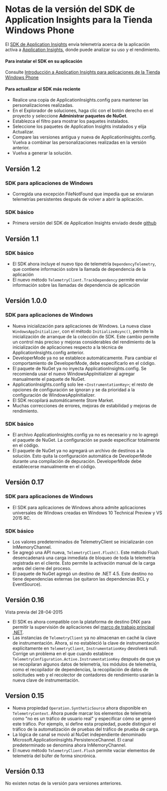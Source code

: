 <properties 
	pageTitle="Notas de la versión de Application Insights para Windows" 
	description="Las actualizaciones más recientes." 
	services="application-insights" 
    documentationCenter=""
	authors="alancameronwills" 
	manager="douge"/>
<tags 
	ms.service="application-insights" 
	ms.workload="tbd" 
	ms.tgt_pltfrm="ibiza" 
	ms.devlang="na" 
	ms.topic="article" 
	ms.date="09/18/2015" 
	ms.author="sergkanz"/>
 
# Notas de la versión del SDK de Application Insights para la Tienda Windows Phone

El [SDK de Application Insights](app-insights-windows-get-started.md) envía telemetría acerca de la aplicación activa a [Application Insights](http://azure.microsoft.com/services/application-insights/), donde puede analizar su uso y el rendimiento.


#### Para instalar el SDK en su aplicación

Consulte [Introducción a Application Insights para aplicaciones de la Tienda Windows Phone](app-insights-windows-get-started.md)

#### Para actualizar al SDK más reciente 

* Realice una copia de ApplicationInsights.config para mantener las personalizaciones realizadas.
* En el Explorador de soluciones, haga clic con el botón derecho en el proyecto y seleccione **Administrar paquetes de NuGet**.
* Establezca el filtro para mostrar los paquetes instalados. 
* Seleccione los paquetes de Application Insights instalados y elija Actualizar.
* Compare las versiones antigua y nueva de ApplicationInsights.config. Vuelva a combinar las personalizaciones realizadas en la versión anterior.
* Vuelva a generar la solución.

## Versión 1.2

### SDK para aplicaciones de Windows

- Corregida una excepción FileNotFound que impedía que se enviaran telemetrías persistentes después de volver a abrir la aplicación.

### SDK básico

- Primera versión del SDK de Application Insights enviado desde [github](http://github.com/microsoft/ApplicationInsights-dotnet)

## Versión 1.1

### SDK básico

- El SDK ahora incluye el nuevo tipo de telemetría ```DependencyTelemetry```, que contiene información sobre la llamada de dependencia de la aplicación
- El nuevo método ```TelemetryClient.TrackDependency``` permite enviar información sobre las llamadas de dependencia de aplicación

## Versión 1.0.0

### SDK para aplicaciones de Windows

- Nueva inicialización para aplicaciones de Windows. La nueva clase `WindowsAppInitializer`, con el método `InitializeAsync()`, permite la inicialización de arranque de la colección de SDK. Este cambio permite un control más preciso y mejoras considerables del rendimiento de la inicialización de aplicaciones respecto a la técnica de ApplicationInsights.config anterior.
- DeveloperMode ya no se establece automáticamente. Para cambiar el comportamiento de DeveloperMode, debe especificarlo en el código.
- El paquete de NuGet ya no inyecta ApplicationInsights.config. Se recomienda usar el nuevo WindowsAppInitializer al agregar manualmente el paquete de NuGet.
- ApplicationInsights.config solo lee `<InstrumentationKey>`; el resto de opciones de configuración se ignoran y se da prioridad a la configuración de WindowsAppInitializer.
- El SDK recopilará automáticamente Store Market.
- Muchas correcciones de errores, mejoras de estabilidad y mejoras de rendimiento.

### SDK básico

- El archivo ApplicationInsights.config ya no es necesario y no lo agregó el paquete de NuGet. La configuración se puede especificar totalmente en el código.
- El paquete de NuGet ya no agregará un archivo de destinos a la solución. Esto quita la configuración automática de DeveloperMode durante una compilación de depuración. DeveloperMode debe establecerse manualmente en el código.

## Versión 0.17

### SDK para aplicaciones de Windows

- El SDK para aplicaciones de Windows ahora admite aplicaciones universales de Windows creadas en Windows 10 Technical Preview y VS 2015 RC.

### SDK básico

- Los valores predeterminados de TelemetryClient se inicializarán con InMemoryChannel.
- Se agregó una API nueva, `TelemetryClient.Flush()`. Este método Flush desencadenará una carga inmediata de bloqueo de toda la telemetría registrada en el cliente. Esto permite la activación manual de la carga antes del cierre del proceso.
- El paquete de NuGet agregó un destino de .NET 4.5. Este destino no tiene dependencias externas (se quitaron las dependencias BCL y EventSource).

## Versión 0.16 

Vista previa del 28-04-2015

- El SDK es ahora compatible con la plataforma de destino DNX para permitir la supervisión de aplicaciones del [marco de trabajo principal .NET](http://www.dotnetfoundation.org/NETCore5).
- Las instancias de ```TelemetryClient``` ya no almacenan en caché la clave de instrumentación. Ahora, si no estableció la clave de instrumentación explícitamente en ```TelemetryClient```, ```InstrumentationKey``` devolverá null. Corrige un problema en el que cuando establece ```TelemetryConfiguration.Active.InstrumentationKey``` después de que ya se recopilaran algunos datos de telemetría, los módulos de telemetría, como el recopilador de dependencias, la recopilación de datos de solicitudes web y el recolector de contadores de rendimiento usarán la nueva clave de instrumentación.

## Version 0.15

- Nueva propiedad ```Operation.SyntheticSource``` ahora disponible en ```TelemetryContext```. Ahora puede marcar los elementos de telemetría como "no es un tráfico de usuario real" y especificar cómo se generó este tráfico. Por ejemplo, si define esta propiedad, puede distinguir el tráfico de la automatización de pruebas del tráfico de prueba de carga.
- La lógica de canal se movió al NuGet independiente denominado Microsoft.ApplicationInsights.PersistenceChannel. El canal predeterminado se denomina ahora InMemoryChannel.
- El nuevo método ```TelemetryClient.Flush``` permite vaciar elementos de telemetría del búfer de forma sincrónica.

## Versión 0.13

No existen notas de la versión para versiones anteriores.

<!---HONumber=Oct15_HO3-->